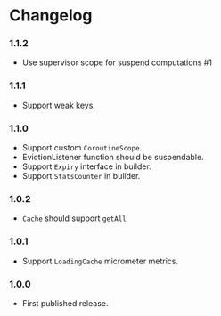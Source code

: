 # Changelog

### 1.1.2

* Use supervisor scope for suspend computations #1

### 1.1.1

* Support weak keys.

### 1.1.0

* Support custom `CoroutineScope`.
* EvictionListener function should be suspendable.
* Support `Expiry` interface in builder.
* Support `StatsCounter` in builder.

### 1.0.2

* `Cache` should support `getAll`

### 1.0.1

* Support `LoadingCache` micrometer metrics.

### 1.0.0

* First published release.
